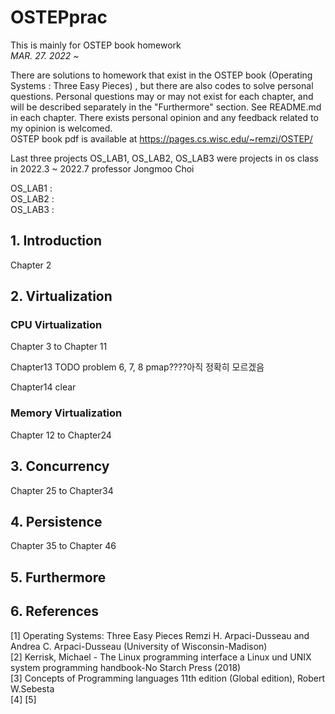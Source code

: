 # OSTEPprac
<p>
This is mainly for OSTEP book homework <br>
<em> MAR. 27. 2022 ~ </em> <br/>

There are solutions to homework that exist in the OSTEP book (Operating Systems : Three Easy Pieces) , but there are also codes to solve personal questions. Personal questions may or may not exist for each chapter, and will be described separately in the "Furthermore" section. See README.md in each chapter. There exists personal opinion and any feedback related to my opinion is welcomed.  
OSTEP book pdf is available at https://pages.cs.wisc.edu/~remzi/OSTEP/  

</p>

<p>
Last three projects OS_LAB1, OS_LAB2, OS_LAB3 were projects in os class in 2022.3 ~ 2022.7 professor Jongmoo Choi

OS_LAB1 :  
OS_LAB2 :  
OS_LAB3 :  
</p>

## 1. Introduction
Chapter 2 

## 2. Virtualization

### CPU Virtualization
Chapter 3 to Chapter 11

Chapter13 
TODO problem 6, 7, 8 pmap????아직 정확히 모르겠음  

Chapter14 clear  

### Memory Virtualization
Chapter 12 to Chapter24

## 3. Concurrency
Chapter 25 to Chapter34

## 4. Persistence
Chapter 35 to Chapter 46

## 5. Furthermore

## 6. References

[1] Operating Systems: Three Easy Pieces Remzi H. Arpaci-Dusseau and Andrea C. Arpaci-Dusseau (University of Wisconsin-Madison)  
[2] Kerrisk, Michael - The Linux programming interface a Linux und UNIX system programming handbook-No Starch Press (2018)  
[3] Concepts of Programming languages 11th edition (Global edition), Robert W.Sebesta  
[4] 
[5] 
